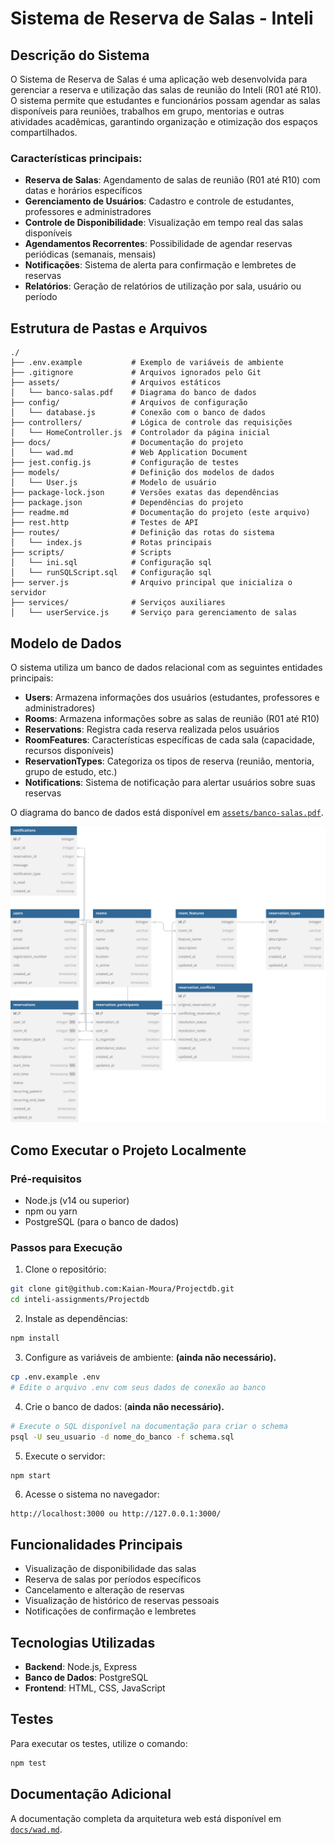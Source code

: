 # Sistema de Reserva de Salas - Inteli

## Descrição do Sistema

O Sistema de Reserva de Salas é uma aplicação web desenvolvida para gerenciar a reserva e utilização das salas de reunião do Inteli (R01 até R10). O sistema permite que estudantes e funcionários possam agendar as salas disponíveis para reuniões, trabalhos em grupo, mentorias e outras atividades acadêmicas, garantindo organização e otimização dos espaços compartilhados.

### Características principais:

- **Reserva de Salas**: Agendamento de salas de reunião (R01 até R10) com datas e horários específicos
- **Gerenciamento de Usuários**: Cadastro e controle de estudantes, professores e administradores
- **Controle de Disponibilidade**: Visualização em tempo real das salas disponíveis
- **Agendamentos Recorrentes**: Possibilidade de agendar reservas periódicas (semanais, mensais)
- **Notificações**: Sistema de alerta para confirmação e lembretes de reservas
- **Relatórios**: Geração de relatórios de utilização por sala, usuário ou período

## Estrutura de Pastas e Arquivos

```
./
├── .env.example           # Exemplo de variáveis de ambiente
├── .gitignore             # Arquivos ignorados pelo Git
├── assets/                # Arquivos estáticos
│   └── banco-salas.pdf    # Diagrama do banco de dados
├── config/                # Arquivos de configuração
│   └── database.js        # Conexão com o banco de dados
├── controllers/           # Lógica de controle das requisições
│   └── HomeController.js  # Controlador da página inicial
├── docs/                  # Documentação do projeto
│   └── wad.md             # Web Application Document
├── jest.config.js         # Configuração de testes
├── models/                # Definição dos modelos de dados
│   └── User.js            # Modelo de usuário
├── package-lock.json      # Versões exatas das dependências
├── package.json           # Dependências do projeto
├── readme.md              # Documentação do projeto (este arquivo)
├── rest.http              # Testes de API
├── routes/                # Definição das rotas do sistema
│   └── index.js           # Rotas principais
├── scripts/               # Scripts
│   └── ini.sql            # Configuração sql
│   └── runSQLScript.sql   # Configuração sql
├── server.js              # Arquivo principal que inicializa o servidor
├── services/              # Serviços auxiliares
│   └── userService.js     # Serviço para gerenciamento de salas
```

## Modelo de Dados

O sistema utiliza um banco de dados relacional com as seguintes entidades principais:

- **Users**: Armazena informações dos usuários (estudantes, professores e administradores)
- **Rooms**: Armazena informações sobre as salas de reunião (R01 até R10)
- **Reservations**: Registra cada reserva realizada pelos usuários
- **RoomFeatures**: Características específicas de cada sala (capacidade, recursos disponíveis)
- **ReservationTypes**: Categoriza os tipos de reserva (reunião, mentoria, grupo de estudo, etc.)
- **Notifications**: Sistema de notificação para alertar usuários sobre suas reservas

O diagrama do banco de dados está disponível em <a href="assets/banco-salas.pdf">`assets/banco-salas.pdf`</a>.<br>

<img src="assets/banco-salas.svg">

## Como Executar o Projeto Localmente

### Pré-requisitos

- Node.js (v14 ou superior)
- npm ou yarn
- PostgreSQL (para o banco de dados)

### Passos para Execução

1. Clone o repositório:

```bash
git clone git@github.com:Kaian-Moura/Projectdb.git
cd inteli-assignments/Projectdb
```

2. Instale as dependências:

```bash
npm install
```

3. Configure as variáveis de ambiente: **(ainda não necessário).**

```bash
cp .env.example .env
# Edite o arquivo .env com seus dados de conexão ao banco
```

4. Crie o banco de dados: (**ainda não necessário).**

```bash
# Execute o SQL disponível na documentação para criar o schema
psql -U seu_usuario -d nome_do_banco -f schema.sql
```

5. Execute o servidor:

```bash
npm start
```

6. Acesse o sistema no navegador:

```
http://localhost:3000 ou http://127.0.0.1:3000/
```

## Funcionalidades Principais

- Visualização de disponibilidade das salas
- Reserva de salas por períodos específicos
- Cancelamento e alteração de reservas
- Visualização de histórico de reservas pessoais
- Notificações de confirmação e lembretes

## Tecnologias Utilizadas

- **Backend**: Node.js, Express
- **Banco de Dados**: PostgreSQL
- **Frontend**: HTML, CSS, JavaScript

## Testes

Para executar os testes, utilize o comando:

```bash
npm test
```

## Documentação Adicional

A documentação completa da arquitetura web está disponível em <a href="./docs/wad.md">`docs/wad.md`</a>.
